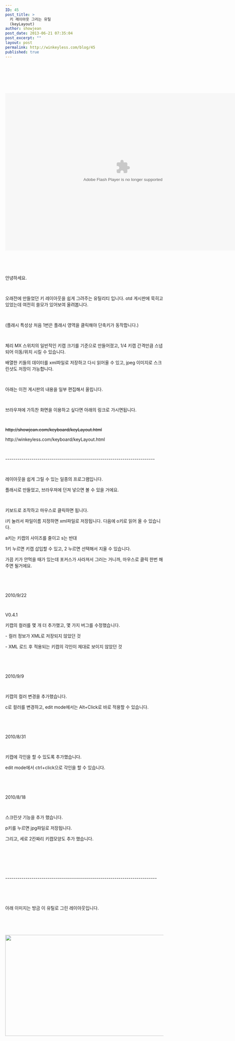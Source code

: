 ```yaml
---
ID: 45
post_title: >
  키 레이아웃 그리는 유틸
  (keyLayout)
author: showjean
post_date: 2013-06-21 07:35:04
post_excerpt: ""
layout: post
permalink: http://winkeyless.com/blog/45
published: true
---
```

<p><br /></p>
<p><br /></p>
<p><br /></p>
<p style="text-align: left;"><embed id="s4db7dcff919160e80654a954d25feedb7661" type="application/x-shockwave-flash" pluginspage="http://www.macromedia.com/go/getflashplayer" src="http://cfile9.uf.tistory.com/media/244B164751C401C20A5B34" width="750" height="500" allowscriptaccess="always" wmode="opaque"></p>
<p><br /></p>
<p><br /></p>
<p>안녕하세요.</p>
<p><br /></p>
<p>오래전에 만들었던 키 레이아웃을 쉽게 그려주는 유틸리티 입니다. otd 게시판에 묵히고 있었는데 여전히 쓸모가 있어보여 올려봅니다.&nbsp;</p>
<p><br /></p>
<p>(플래시 특성상 처음 1번은 플래시 영역을 클릭해야 단축키가 동작합니다.)</p>
<p><br /></p>
<p>체리 MX 스위치의 일반적인 키캡 크기를 기준으로 만들어졌고, 1/4 키캡 간격만큼 스냅되어 이동/위치 시킬 수 있습니다.</p>
<p>배열한 키들의 데이터를 xml파일로 저장하고 다시 읽어올 수 있고, jpeg 이미지로 스크린샷도 저장이 가능합니다.</p>
<p><br /></p>
<p>아래는 이전 게시판의 내용을 일부 편집해서 올립니다.</p>
<p><br /></p><p>브라우져에 가득찬 화면을 이용하고 싶다면 아래의 링크로 가시면됩니다.</p><p><br /></p><p><strike>http://showjean.com/keyboard/keyLayout.html</strike></p><p>http://winkeyless.com/keyboard/keyLayout.html</p><p><br /></p>
<p>--------------------------------------------------------------------------</p>
<p><br /></p>
<p>레이아웃을 쉽게 그릴 수 있는 일종의 프로그램입니다.</p>
<p>플래시로 만들었고, 브라우져에 던져 넣으면 볼 수 있을 거에요.</p>
<p><br /></p>
<p>키보드로 조작하고 마우스로 클릭하면 됩니다.</p>
<p>i키 눌러서 파일이름 지정하면 xml파일로 저장됩니다. 다음에 o키로 읽어 올 수 있습니다.</p>
<p>a키는 키캡의 사이즈를 줄이고 s는 반대</p>
<p>1키 누르면 키캡 삽입할 수 있고, 2 누르면 선택해서 지울 수 있습니다.</p>
<p>가끔 키가 안먹을 때가 있는데 포커스가 사라져서 그러는 거니까, 마우스로 클릭 한번 해주면 될거에요.</p>
<p><br /></p>
<p><br /></p>
<p>2010/9/22</p>
<p><br /></p>
<p>V0.4.1</p>
<p>키캡의 컬러를 몇 개 더 추가했고, 몇 가지 버그를 수정했습니다.</p>
<p>- 컬러 정보가 XML로 저장되지 않았던 것</p>
<p>- XML 로드 후 적용되는 키캡의 각인이 제대로 보이지 않았던 것</p>
<p><br /></p>
<p>&nbsp;</p>
<p>2010/9/9</p>
<p>&nbsp;</p>
<p>키캡의 컬러 변경을 추가했습니다.</p>
<p>c로 컬러를 변경하고, edit mode에서는 Alt+Click로 바로 적용할 수 있습니다.</p>
<p><br /></p>
<p><br /></p>
<p>2010/8/31</p>
<p>&nbsp;</p>
<p>키캡에 각인을 할 수 있도록 추가했습니다.</p>
<p>edit mode에서 ctrl+click으로 각인을 할 수 있습니다.</p>
<p><br /></p>
<p><br /></p>
<p>2010/8/18&nbsp;</p>
<p>&nbsp;</p>
<p>스크린샷 기능을 추가 했습니다.&nbsp;</p>
<p>p키를 누르면 jpg파일로 저장됩니다.</p>
<p>그리고, 세로 2칸짜리 키캡모양도 추가 했습니다.</p>
<p><br /></p>
<p><br /></p>
<p><br /></p>
<p>---------------------------------------------------------------------------</p>
<p><br /></p>
<p><br /></p>
<p>아래 이미지는 방금 이 유틸로 그린 레이아웃입니다.</p>
<p><br /></p>
<p><br /></p>
<p style="text-align: left; clear: none; float: none;"><img src="http://winkeyless.com/blog/wp-content/uploads/1/cfile22.uf.2637EC4751C401C21762D6.jpg" class="aligncenter" width="753" height="321" filename="keylayout.jpg" filemime="image/jpeg" /></p>
<p><br /></p>
<p><br /></p>
<p><br /></p>
<p><br /></p>
<p><br /></p>